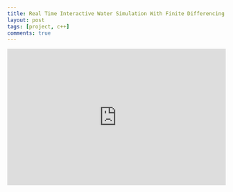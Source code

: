 ```yaml
---
title: Real Time Interactive Water Simulation With Finite Differencing
layout: post
tags: [project, c++]
comments: true
---
```


<iframe width="100%" height="315" src="https://www.youtube.com/embed/RISbDVcMClY" frameborder="0" allowfullscreen></iframe>

